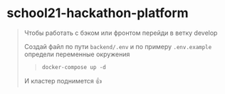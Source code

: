 # school21-hackathon-platform

> Чтобы работать с бэком или фронтом перейди в ветку develop
> 
> Создай файл по пути ``backend/.env`` и по примеру ``.env.example`` определи переменные окружения
>
> > `` docker-compose up -d ``
>
> И кластер поднимется 👍